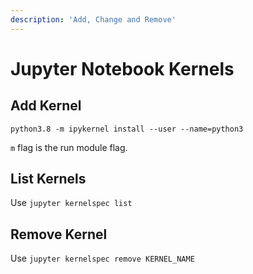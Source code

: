 ```yaml
---
description: 'Add, Change and Remove'
---
```


# Jupyter Notebook Kernels

## Add Kernel

```text
python3.8 -m ipykernel install --user --name=python3
```

`m` flag is the run module flag.

## List Kernels

Use `jupyter kernelspec list`

## Remove Kernel

Use `jupyter kernelspec remove KERNEL_NAME`

